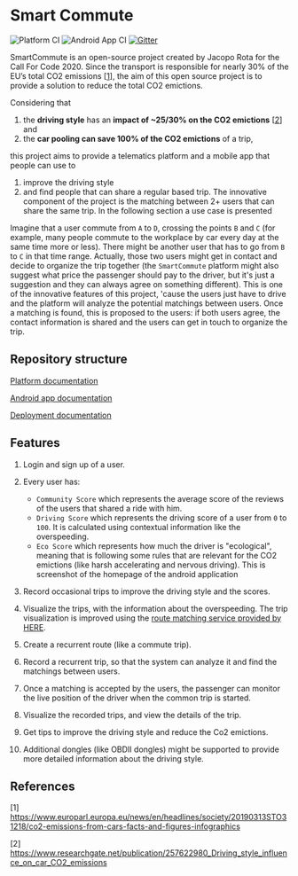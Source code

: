 # Smart Commute
![Platform CI](https://github.com/r00ta/SmartCommute/workflows/Platform%20CI/badge.svg)
![Android App CI](https://github.com/r00ta/SmartCommute/workflows/Android%20App%20CI/badge.svg)
[![Gitter](https://img.shields.io/badge/gitter-join%20chat-1dce73.svg)](https://gitter.im/SmartCommute/community)

SmartCommute is an open-source project created by Jacopo Rota for the Call For Code 2020. 
Since the transport is responsible for nearly 30% of the EU’s total CO2 emissions [[1](https://www.europarl.europa.eu/news/en/headlines/society/20190313STO31218/co2-emissions-from-cars-facts-and-figures-infographics)], the aim of this open source project is to provide a solution to reduce the total CO2 emictions. 

Considering that
1. the **driving style** has an **impact of ~25/30% on the CO2 emictions** [[2](https://www.researchgate.net/publication/257622980_Driving_style_influence_on_car_CO2_emissions)] and
2. the **car pooling can save 100% of the CO2 emictions** of a trip,

this project aims to provide a telematics platform and a mobile app that people can use to
1. improve the driving style 
2. and find people that can share a regular based trip. The innovative component of the project is the matching between 2+ users that can share the same trip. In the following section a use case is presented

Imagine that a user commute from `A` to `D`, crossing the points `B` and `C` (for example, many people commute to the workplace by car every day at the same time more or less). There might be another user that has to go from `B` to `C` in that time range. Actually, those two users might get in contact and decide to organize the trip together (the `SmartCommute` platform might also suggest what price the passenger should pay to the driver, but it's just a suggestion and they can always agree on something different). This is one of the innovative features of this project, 'cause the users just have to drive and the platform will analyze the potential matchings between users. Once a matching is found, this is proposed to the users: if both users agree, the contact information is shared and the users can get in touch to organize the trip. 

## Repository structure

[Platform documentation](platform/README.md) 

[Android app documentation](app/README.md) 

[Deployment documentation](deploy/README.md)

## Features

1. Login and sign up of a user.

2. Every user has:
	- `Community Score` which represents the average score of the reviews of the users that shared a ride with him.
	- `Driving Score` which represents the driving score of a user from `0` to `100`. It is calculated using contextual information like the overspeeding.
	- `Eco Score` which represents how much the driver is "ecological", meaning that is following some rules that are relevant for the CO2 emictions (like harsh accelerating and nervous driving).
	This is screenshot of the homepage of the android application

3. Record occasional trips to improve the driving style and the scores.

4. Visualize the trips, with the information about the overspeeding. The trip visualization is improved using the [route matching service provided by HERE](https://developer.here.com/documentation/route-match/dev_guide/topics/quick-start-gps-trace-route.html).

5. Create a recurrent route (like a commute trip).

6. Record a recurrent trip, so that the system can analyze it and find the matchings between users.

7. Once a matching is accepted by the users, the passenger can monitor the live position of the driver when the common trip is started.

8. Visualize the recorded trips, and view the details of the trip. 

9. Get tips to improve the driving style and reduce the Co2 emictions. 

10. Additional dongles (like OBDII dongles) might be supported to provide more detailed information about the driving style. 

## References
[1] https://www.europarl.europa.eu/news/en/headlines/society/20190313STO31218/co2-emissions-from-cars-facts-and-figures-infographics

[2] https://www.researchgate.net/publication/257622980_Driving_style_influence_on_car_CO2_emissions
